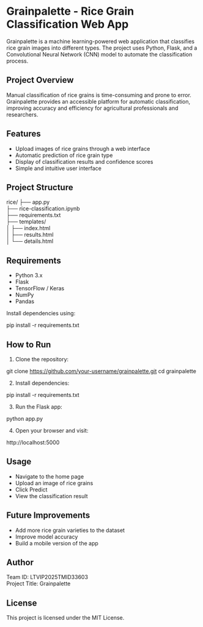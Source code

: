 # Grainpalette - Rice Grain Classification Web App

Grainpalette is a machine learning-powered web application that classifies rice grain images into different types. The project uses Python, Flask, and a Convolutional Neural Network (CNN) model to automate the classification process.

## Project Overview

Manual classification of rice grains is time-consuming and prone to error. Grainpalette provides an accessible platform for automatic classification, improving accuracy and efficiency for agricultural professionals and researchers.

## Features

- Upload images of rice grains through a web interface
- Automatic prediction of rice grain type
- Display of classification results and confidence scores
- Simple and intuitive user interface

## Project Structure

rice/
├── app.py  
├── rice-classification.ipynb  
├── requirements.txt  
├── templates/  
│   ├── index.html  
│   ├── results.html  
│   └── details.html  

## Requirements

- Python 3.x
- Flask
- TensorFlow / Keras
- NumPy
- Pandas

Install dependencies using:

pip install -r requirements.txt

## How to Run

1. Clone the repository:

git clone https://github.com/your-username/grainpalette.git
cd grainpalette

2. Install dependencies:

pip install -r requirements.txt

3. Run the Flask app:

python app.py

4. Open your browser and visit:

http://localhost:5000

## Usage

- Navigate to the home page
- Upload an image of rice grains
- Click Predict
- View the classification result

## Future Improvements

- Add more rice grain varieties to the dataset
- Improve model accuracy
- Build a mobile version of the app

## Author

Team ID: LTVIP2025TMID33603  
Project Title: Grainpalette

## License

This project is licensed under the MIT License.
